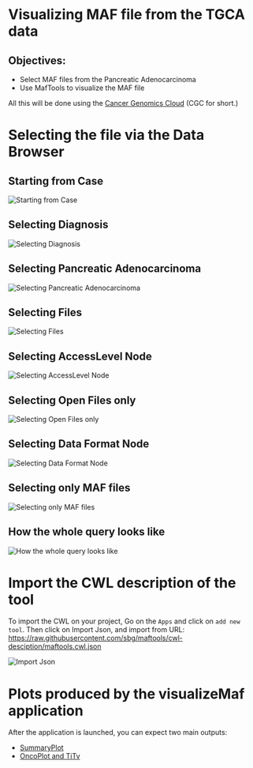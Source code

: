 # Visualizing MAF file from the TGCA data

## Objectives:

- Select MAF files from the Pancreatic Adenocarcinoma
- Use MafTools to visualize the MAF file

All this will be done using the [Cancer Genomics Cloud](https://cgc.sbgenomics.com/) (CGC for short.)

# Selecting the file via the Data Browser

## Starting from Case
![Starting from Case](https://raw.githubusercontent.com/sbg/icr-workshop/master/img/CGC-case-selection-step1.png)

## Selecting Diagnosis
![Selecting Diagnosis](https://raw.githubusercontent.com/sbg/icr-workshop/master/img/CGC-hasDiagnosis-step2.png)

## Selecting Pancreatic Adenocarcinoma
![Selecting Pancreatic Adenocarcinoma](https://raw.githubusercontent.com/sbg/icr-workshop/master/img/CGC-diagnosis-filter-step3.png)

## Selecting Files
![Selecting Files](https://raw.githubusercontent.com/sbg/icr-workshop/master/img/CGC-hasFile-step4.png)

## Selecting AccessLevel Node
![Selecting AccessLevel Node](https://raw.githubusercontent.com/sbg/icr-workshop/master/img/CGC-hasAccessLevel-step5.png)

## Selecting Open Files only
![Selecting Open Files only](https://raw.githubusercontent.com/sbg/icr-workshop/master/img/CGC-hasAccessLevelFilter-step6.png)

## Selecting Data Format Node
![Selecting Data Format Node](https://raw.githubusercontent.com/sbg/icr-workshop/master/img/CGC-hasDataFormat-step7.png)

## Selecting only MAF files
![Selecting only MAF files](https://raw.githubusercontent.com/sbg/icr-workshop/master/img/CGC-dataFormatFilter-step8.png)

## How the whole query looks like
![How the whole query looks like](https://raw.githubusercontent.com/sbg/icr-workshop/master/img/CGC-queryCompleted.final.png)


# Import the CWL description of the tool

To import the CWL on your project, Go on the `Apps` and click on `add new tool`.
Then click on Import Json, and import from URL: https://raw.githubusercontent.com/sbg/maftools/cwl-desciption/maftools.cwl.json


![Import Json](https://raw.githubusercontent.com/sbg/icr-workshop/master/img/CGC-editor-import.png)

# Plots produced by the visualizeMaf application

After the application is launched, you can expect two main outputs:

- [SummaryPlot](https://github.com/sbg/icr-workshop/blob/master/img/example_summaryPlot.pdf)
- [OncoPlot and TiTv](https://github.com/sbg/icr-workshop/blob/master/img/example_oncoplot_and_titv.pdf)


